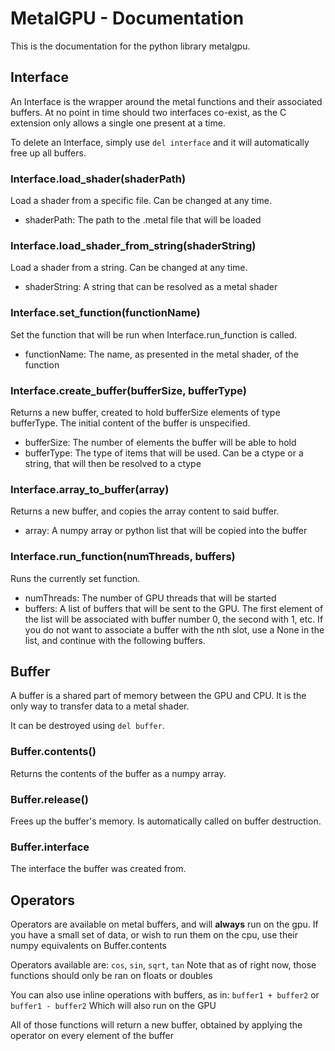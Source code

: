 # MetalGPU - Documentation

This is the documentation for the python library metalgpu.

## Interface

An Interface is the wrapper around the metal functions and their associated buffers. At no point in time should two interfaces co-exist, as the C extension only allows a single one present at a time.

To delete an Interface, simply use `del interface` and it will automatically free up all buffers.

### Interface.load_shader(shaderPath)

Load a shader from a specific file. Can be changed at any time.
- shaderPath: The path to the .metal file that will be loaded

### Interface.load_shader_from_string(shaderString)

Load a shader from a string. Can be changed at any time.
- shaderString: A string that can be resolved as a metal shader

### Interface.set_function(functionName)

Set the function that will be run when Interface.run_function is called.
- functionName: The name, as presented in the metal shader, of the function

### Interface.create_buffer(bufferSize, bufferType)

Returns a new buffer, created to hold bufferSize elements of type bufferType. The initial content of the buffer is unspecified.
- bufferSize: The number of elements the buffer will be able to hold
- bufferType: The type of items that will be used. Can be a ctype or a string, that will then be resolved to a ctype

### Interface.array_to_buffer(array)

Returns a new buffer, and copies the array content to said buffer.
- array: A numpy array or python list that will be copied into the buffer

### Interface.run_function(numThreads, buffers)

Runs the currently set function.
- numThreads: The number of GPU threads that will be started
- buffers: A list of buffers that will be sent to the GPU. The first element of the list will be associated with buffer number 0, the second with 1, etc. If you do not want to associate a buffer with the nth slot, use a None in the list, and continue with the following buffers.

## Buffer

A buffer is a shared part of memory between the GPU and CPU. It is the only way to transfer data to a metal shader.

It can be destroyed using `del buffer`.

### Buffer.contents()

Returns the contents of the buffer as a numpy array.

### Buffer.release()

Frees up the buffer's memory. Is automatically called on buffer destruction.

### Buffer.interface

The interface the buffer was created from.

## Operators

Operators are available on metal buffers, and will __always__ run on the gpu. If you have a small set of data, or wish to run them on the cpu, use their numpy equivalents on Buffer.contents

Operators available are:
`cos`, `sin`, `sqrt`, `tan`
Note that as of right now, those functions should only be ran on floats or doubles


You can also use inline operations with buffers, as in:
`buffer1 + buffer2` or `buffer1 - buffer2`
Which will also run on the GPU

All of those functions will return a new buffer, obtained by applying the operator on every element of the buffer



